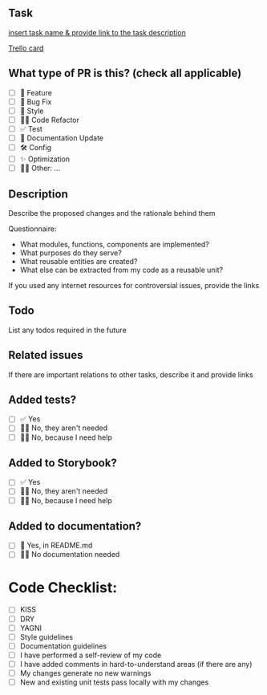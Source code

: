 ## Task

[insert task name & provide link to the task description](https://github.com/rolling-scopes-school/tasks/blob/master/tasks/eCommerce-Application/Sprints/Sprint%231.md#1-repository-setup-29-points-)

[Trello card](https://trello.com/c/i43A3Ge2)

## What type of PR is this? (check all applicable)

- [ ] 🍕 Feature
- [ ] 🐞 Bug Fix
- [ ] 🎨 Style
- [ ] 👨‍💻 Code Refactor
- [ ] ✅ Test
- [ ] 📝 Documentation Update
- [ ] 🛠 Config
- [ ] ✨ Optimization
- [ ] 🤷‍♂️ Other: ...

## Description

Describe the proposed changes and the rationale behind them

Questionnaire:

- What modules, functions, components are implemented?
- What purposes do they serve?
- What reusable entities are created?
- What else can be extracted from my code as a reusable unit?

If you used any internet resources for controversial issues, provide the links

## Todo

List any todos required in the future

## Related issues

If there are important relations to other tasks, describe it and provide links

## Added tests?

- [ ] ✅ Yes
- [ ] 🙅‍♂️ No, they aren't needed
- [ ] 🙋‍♂️ No, because I need help

## Added to Storybook?

- [ ] ✅ Yes
- [ ] 🙅‍♂️ No, they aren't needed
- [ ] 🙋‍♂️ No, because I need help

## Added to documentation?

- [ ] 📝 Yes, in README.md
- [ ] 🙅‍♂️ No documentation needed

# Code Checklist:

- [ ] KISS
- [ ] DRY
- [ ] YAGNI
- [ ] Style guidelines
- [ ] Documentation guidelines
- [ ] I have performed a self-review of my code
- [ ] I have added comments in hard-to-understand areas (if there are any)
- [ ] My changes generate no new warnings
- [ ] New and existing unit tests pass locally with my changes
